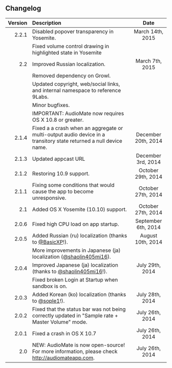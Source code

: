## Changelog

| Version       | Description   | Date     |
| -------------:|:------------- |:--------:|
| 2.2.1         | Disabled popover transparency in Yosemite.| March 14th, 2015|
|               | Fixed volume control drawing in highlighted state in Yosemite||
| 2.2           | Improved Russian localization.| March 7th, 2015|
|               | Removed dependency on Growl.||
|               | Updated copyright, web/social links, and internal namespace to reference 9Labs. ||
|               | Minor bugfixes.||
|               | IMPORTANT: AudioMate now requires OS X 10.8 or greater.||
| 2.1.4         | Fixed a a crash when an aggregate or multi-output audio device in a transitory state returned a null device name.| December 20th, 2014|
| 2.1.3         | Updated appcast URL | December 3rd, 2014|
| 2.1.2         | Restoring 10.9 support.| October 29th, 2014|
| 2.1.1         | Fixing some conditions that would cause the app to become unresponsive.| October 27th, 2014|
| 2.1           | Added OS X Yosemite (10.10) support.| October 27th, 2014|
| 2.0.6         | Fixed high CPU load on app startup. | September 6th, 2014|
| 2.0.5         | Added Russian (ru) localization (thanks to [@BasicXP](https://github.com/BasicXP)!). | August 10th, 2014|
|               | More improvements in Japanese (ja) localization ([@shaolin405mi16](https://github.com/shaolin405mi16)). ||
| 2.0.4         | Improved Japanese (ja) localization (thanks to [@shaolin405mi16](https://github.com/shaolin405mi16)!). | July 29th, 2014|
|               | Fixed broken Login at Startup when sandbox is on. ||
| 2.0.3         | Added Korean (ko) localization (thanks to [@sople1](https://github.com/sople1)!). | July 28th, 2014|
| 2.0.2         | Fixed that the status bar was not being correctly updated in "Sample rate + Master Volume" mode. | July 26th, 2014|
| 2.0.1         | Fixed a crash in OS X 10.7 | July 26th, 2014|
| 2.0           | NEW: AudioMate is now open-source! For more information, please check http://audiomateapp.com. | July 26th, 2014|
